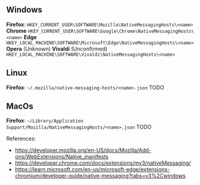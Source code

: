 ## Windows
**Firefox**: `HKEY_CURRENT_USER\SOFTWARE\Mozilla\NativeMessagingHosts\<name>`
**Chrome** `HKEY_CURRENT_USER\SOFTWARE\Google\Chrome\NativeMessagingHosts\<name>`
**Edge** `HKEY_LOCAL_MACHINE\SOFTWARE\Microsoft\Edge\NativeMessagingHosts\<name>`
**Opera** (Unknown)
**Vivaldi** (Unconfirmed) `HKEY_LOCAL_MACHINE\SOFTWARE\Vivaldi\NativeMessagingHosts\<name>`

## Linux
**Firefox**: `~/.mozilla/native-messaging-hosts/<name>.json`
TODO

## MacOs

**Firefox**: `~/Library/Application Support/Mozilla/NativeMessagingHosts/<name>.json`
TODO

References:

- https://developer.mozilla.org/en-US/docs/Mozilla/Add-ons/WebExtensions/Native_manifests
- https://developer.chrome.com/docs/extensions/mv3/nativeMessaging/
- https://learn.microsoft.com/en-us/microsoft-edge/extensions-chromium/developer-guide/native-messaging?tabs=v3%2Cwindows

